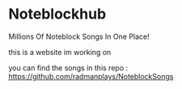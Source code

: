 # Noteblockhub
Millions Of Noteblock Songs In One Place!

this is a website im working on

you can find the songs in this repo : https://github.com/radmanplays/NoteblockSongs
